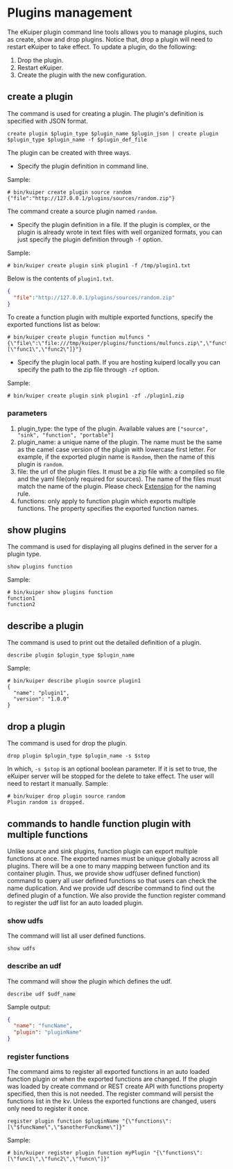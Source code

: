 # Plugins management

The eKuiper plugin command line tools allows you to manage plugins, such as create, show and drop plugins. Notice that, drop a plugin will need to restart eKuiper to take effect. To update a plugin, do the following:

1. Drop the plugin.
2. Restart eKuiper.
3. Create the plugin with the new configuration.

## create a plugin

The command is used for creating a plugin.  The plugin's definition is specified with JSON format.

```shell
create plugin $plugin_type $plugin_name $plugin_json | create plugin $plugin_type $plugin_name -f $plugin_def_file
```

The plugin can be created with three ways.

- Specify the plugin definition in command line.

Sample:

```shell
# bin/kuiper create plugin source random {"file":"http://127.0.0.1/plugins/sources/random.zip"}
```

The command create a source plugin named `random`.

- Specify the plugin definition in a file. If the plugin is complex, or the plugin is already wrote in text files with well organized formats, you can just specify the plugin definition through `-f` option.

Sample:

```shell
# bin/kuiper create plugin sink plugin1 -f /tmp/plugin1.txt
```

Below is the contents of `plugin1.txt`.

```json
{
  "file":"http://127.0.0.1/plugins/sources/random.zip"
}
```

To create a function plugin with multiple exported functions, specify the exported functions list as below:

```shell
# bin/kuiper create plugin function mulfuncs "{\"file\":\"file:///tmp/kuiper/plugins/functions/mulfuncs.zip\",\"functions\":[\"func1\",\"func2\"]}"}
```

- Specify the plugin local path. If you are hosting kuiperd locally you can specify the path to the zip file through `-zf` option.

Sample:

```shell
# bin/kuiper create plugin sink plugin1 -zf ./plugin1.zip
```

### parameters

1. plugin_type: the type of the plugin. Available values are `["source", "sink", "function", "portable"]`
2. plugin_name: a unique name of the plugin. The name must be the same as the camel case version of the plugin with lowercase first letter. For example, if the exported plugin name is `Random`, then the name of this plugin is `random`.
3. file: the url of the plugin files. It must be a zip file with: a compiled so file and the yaml file(only required for sources). The name of the files must match the name of the plugin. Please check [Extension](../../extension/overview.md) for the naming rule.
4. functions: only apply to function plugin which exports multiple functions. The property specifies the exported function names.

## show plugins

The command is used for displaying all plugins defined in the server for a plugin type.

```shell
show plugins function
```

Sample:

```shell
# bin/kuiper show plugins function
function1
function2
```

## describe a plugin

The command is used to print out the detailed definition of a plugin.

```shell
describe plugin $plugin_type $plugin_name
```

Sample:

```shell
# bin/kuiper describe plugin source plugin1
{
  "name": "plugin1",
  "version": "1.0.0"
}
```

## drop a plugin

The command is used for drop the plugin.

```shell
drop plugin $plugin_type $plugin_name -s $stop
```

In which, `-s $stop` is an optional boolean parameter. If it is set to true, the eKuiper server will be stopped for the delete to take effect. The user will need to restart it manually.
Sample:

```shell
# bin/kuiper drop plugin source random
Plugin random is dropped.
```

## commands to handle function plugin with multiple functions

Unlike source and sink plugins, function plugin can export multiple functions at once. The exported names must be unique globally across all plugins. There will be a one to many mapping between function and its container plugin. Thus, we provide show udf(user defined function) command to query all user defined functions so that users can check the name duplication. And we provide udf describe command to find out the defined plugin of a function. We also provide the function register command to register the udf list for an auto loaded plugin.

### show udfs

The command will list all user defined functions.

```shell
show udfs
```

### describe an udf

The command will show the plugin which defines the udf.

```shell
describe udf $udf_name
```

Sample output:

```json
{
  "name": "funcName",
  "plugin": "pluginName"
}
```

### register functions

The command aims to register all exported functions in an auto loaded function plugin or when the exported functions are changed. If the plugin was loaded by create command or REST create API with functions property specified, then this is not needed. The register command will persist the functions list in the kv. Unless the exported functions are changed, users only need to register it once.

```shell
register plugin function $pluginName "{\"functions\":[\"$funcName\",\"$anotherFuncName\"]}"
```

Sample:

```shell
# bin/kuiper register plugin function myPlugin "{\"functions\":[\"func1\",\"func2\",\"funcn\"]}"
```

